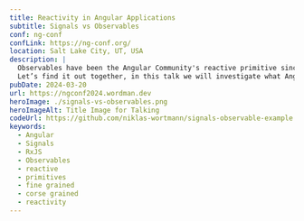 ```yaml
---
title: Reactivity in Angular Applications
subtitle: Signals vs Observables
conf: ng-conf
confLink: https://ng-conf.org/
location: Salt Lake City, UT, USA
description: |
  Observables have been the Angular Community's reactive primitive since Angular 2 was released with a strict dependency on RxJS. However with the release of Angular version 16, a new reactive primitive has been introduced - Signals - leaving many developers wondering how this should impact their reactive workflows. Do Angular developers need multiple reactive primitives? Do developers still need RxJS? When should developers use Signals and when should they use Observables? And most critically, does the introduction of Signals necessitate refactoring an entire code base like with previous AngularJS applications?
  Let’s find it out together, in this talk we will investigate what Angular developers NEED to know about switching to Signals, the differences between Observables and Signals, and provide best practices and patterns for making Angular applications more reactive today and for days to come!
pubDate: 2024-03-20
url: https://ngconf2024.wordman.dev
heroImage: ./signals-vs-observables.png
heroImageAlt: Title Image for Talking
codeUrl: https://github.com/niklas-wortmann/signals-observable-example
keywords: 
  - Angular
  - Signals
  - RxJS
  - Observables
  - reactive
  - primitives
  - fine grained
  - corse grained
  - reactivity
---
```

